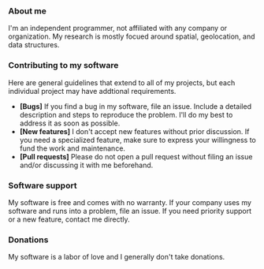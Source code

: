 ### About me

I'm an independent programmer, not affiliated with any company or organization. My research is mostly focued around spatial, geolocation, and data structures.

### Contributing to my software

Here are general guidelines that extend to all of my projects, but each individual project may have addtional requirements.

- **[Bugs]** If you find a bug in my software, file an issue. Include a detailed description and steps to reproduce the problem. I'll do my best to address it as soon as possible.
- **[New features]** I don't accept new features without prior discussion. If you need a specialized feature, make sure to express your willingness to fund the work and maintenance.
- **[Pull requests]** Please do not open a pull request without filing an issue and/or discussing it with me beforehand.

### Software support 

My software is free and comes with no warranty.
If your company uses my software and runs into a problem, file an issue.
If you need priority support or a new feature, contact me directly.

### Donations

My software is a labor of love and I generally don't take donations.
